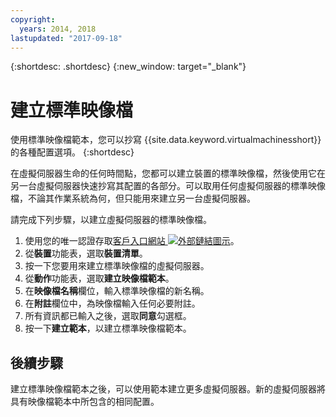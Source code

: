 ```yaml
---
copyright:
  years: 2014, 2018
lastupdated: "2017-09-18"
---
```


{:shortdesc: .shortdesc}
{:new_window: target="_blank"}


# 建立標準映像檔

使用標準映像檔範本，您可以抄寫 {{site.data.keyword.virtualmachinesshort}} 的各種配置選項。
{:shortdesc}

在虛擬伺服器生命的任何時間點，您都可以建立裝置的標準映像檔，然後使用它在另一台虛擬伺服器快速抄寫其配置的各部分。可以取用任何虛擬伺服器的標準映像檔，不論其作業系統為何，但只能用來建立另一台虛擬伺服器。 

請完成下列步驟，以建立虛擬伺服器的標準映像檔。

1. 使用您的唯一認證存取[客戶入口網站 ![外部鏈結圖示](../../icons/launch-glyph.svg "外部鏈結圖示")](https://control.softlayer.com/)。
2. 從**裝置**功能表，選取**裝置清單**。
3. 按一下您要用來建立標準映像檔的虛擬伺服器。
4. 從**動作**功能表，選取**建立映像檔範本**。
5. 在**映像檔名稱**欄位，輸入標準映像檔的新名稱。
6. 在**附註**欄位中，為映像檔輸入任何必要附註。
7. 所有資訊都已輸入之後，選取**同意**勾選框。
8. 按一下**建立範本**，以建立標準映像檔範本。

## 後續步驟

建立標準映像檔範本之後，可以使用範本建立更多虛擬伺服器。新的虛擬伺服器將具有映像檔範本中所包含的相同配置。

